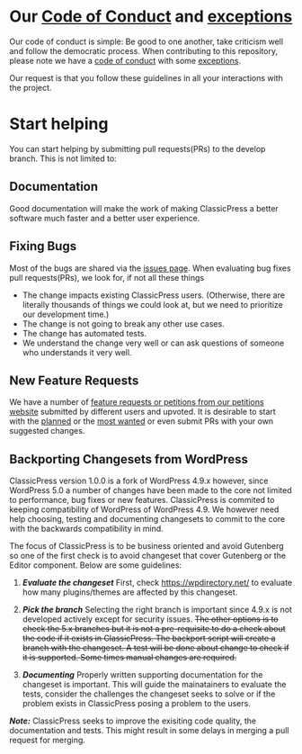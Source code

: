 # Our [Code of Conduct](https://www.classicpress.net/democracy/#democracy-conduct) and [exceptions](https://www.classicpress.net/democracy/#democracy-exceptions)
Our code of conduct is simple: Be good to one another, take criticism well and follow the democratic process. When contributing to this repository, please note we have a [code of conduct](https://www.classicpress.net/democracy/#democracy-conduct) with some [exceptions](https://www.classicpress.net/democracy/#democracy-exceptions). 

Our request is that you follow these guidelines in all your interactions with the project. 

# Start helping
You can start helping by submitting pull requests(PRs) to the develop branch. This is not limited to:

## Documentation
Good documentation will make the work of making ClassicPress a better software much faster and a better user experience.

## Fixing Bugs
Most of the bugs are shared via the [issues page](https://github.com/ClassicPress/ClassicPress/issues). When evaluating bug fixes pull requests(PRs), we look for, if not all these things

  - The change impacts existing ClassicPress users. (Otherwise, there are literally thousands of things we could look at, but we need to prioritize our development time.)
  - The change is not going to break any other use cases.
  - The change has automated tests.
  - We understand the change very well or can ask questions of someone who understands it very well.

## New Feature Requests
We have a number of [feature requests or petitions from our petitions website](https://petitions.classicpress.net/) submitted by different users and upvoted. It is desirable to start with the [planned](https://petitions.classicpress.net/?view=planned) or the [most wanted](https://petitions.classicpress.net/?view=most-wanted) or even submit PRs with your own suggested changes.

## Backporting Changesets from WordPress
ClassicPress version 1.0.0 is a fork of WordPress 4.9.x however, since WordPress 5.0 a number of changes have been made to the core not limited to performance, bug fixes or new features. ClassicPress is commited to keeping compatibility of WordPress of WordPress 4.9. We however need help choosing, testing and documenting changesets to commit to the core with the backwards compatibility in mind.

The focus of ClassicPress is to be business oriented and avoid Gutenberg so one of the first check is to avoid changeset that cover Gutenberg or the Editor component. Below are some guidelines:

1. ***Evaluate the changeset***
First, check https://wpdirectory.net/ to evaluate how many plugins/themes are affected by this changeset. 

1. ***Pick the branch***
Selecting the right branch is important since 4.9.x is not developed actively except for security issues. ~~The other options is to check the 5.x branches but it is not a pre-requisite to do a check about the code if it exists in ClassicPress. The backport script will create a branch with the changeset. A test will be done about change to check if it is supported. Some times  manual changes are required.~~

1. ***Documenting***
Properly written supporting documentation for the changeset is important. This will guide the mainatainers to evaluate the tests, consider the challenges the changeset seeks to solve or if the problem exists in ClassicPress posing a problem to the users.

***Note:*** ClassicPress seeks to improve the exisiting code quality, the documentation and tests. This might result in some delays in merging a pull request for merging. 
